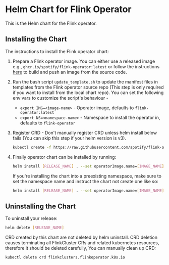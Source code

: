 # Helm Chart for Flink Operator

This is the Helm chart for the Flink operator.

## Installing the Chart

The instructions to install the Flink operator chart:

1. Prepare a Flink operator image. You can either use a released image e.g., `ghcr.io/spotify/flink-operator:latest` or follow the instructions [here](https://github.com/spotify/flink-on-k8s-operator/blob/master/docs/developer_guide.md#build-and-push-the-operator-image) to build and push an image from the source code.

2. Run the bash script `update_template.sh` to update the manifest files in templates from the Flink operator source repo (This step is only required if you want to install from the local chart repo).
    You can set the following env vars to customize the script's behaviour -
    * `export IMG=<image-name>` - Operator image, defaults to `flink-operator:latest`
    * `export NS=<namespace-name>` - Namespace to install the operator in, defaults to `flink-operator`

3. Register CRD - Don't manually register CRD unless helm install below fails (You can skip this step if your helm version is v3).

    ```bash
    kubectl create -f https://raw.githubusercontent.com/spotify/flink-on-k8s-operator/master/config/crd/bases/flinkoperator.k8s.io_flinkclusters.yaml
    ```

4. Finally operator chart can be installed by running:

    ```bash
    helm install [RELEASE_NAME] . --set operatorImage.name=[IMAGE_NAME]
    ```

    If you're installing the chart into a preexisting namespace, make sure to set the namespace name and instruct the chart not create one like so:

    ```bash
    helm install [RELEASE_NAME] . --set operatorImage.name=[IMAGE_NAME],flinkOperatorNamespace.name=[NAMESPACE_NAME]
    ```

## Uninstalling the Chart

To uninstall your release:

  ```bash
  helm delete [RELEASE_NAME]
  ```

CRD created by this chart are not deleted by helm uninstall. CRD deletion causes terminating all FlinkCluster CRs and related kubernetes resources, therefore it should be deleted carefully, You can manually clean up CRD:

  ```bash
  kubectl delete crd flinkclusters.flinkoperator.k8s.io
  ```
